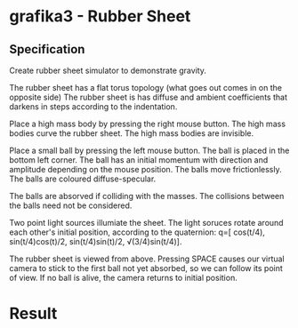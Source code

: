# grafika3 - Rubber Sheet

## Specification

Create rubber sheet simulator to demonstrate gravity.

The rubber sheet has a flat torus topology (what goes out comes in on the opposite side)
The rubber sheet is has diffuse and ambient coefficients that darkens in steps according to the indentation.

Place a high mass body by pressing the right mouse button.
The high mass bodies curve the rubber sheet.
The high mass bodies are invisible.

Place a small ball by pressing the left mouse button.
The ball is placed in the bottom left corner.
The ball has an initial momentum with direction and amplitude depending on the mouse position.
The balls move frictionlessly.
The balls are coloured diffuse-specular.

The balls are absorved if colliding with the masses.
The collisions between the balls need not be considered.

Two point light sources illumiate the sheet.
The light soruces rotate around each other's initial position, according to the quaternion:
q=[ cos(t/4), sin(t/4)cos(t)/2, sin(t/4)sin(t)/2, √(3/4)sin(t/4)].

The rubber sheet is viewed from above.
Pressing SPACE causes our virtual camera to stick to the first ball not yet absorbed, so we can follow its point of view.
If no ball is alive, the camera returns to initial position.

# Result